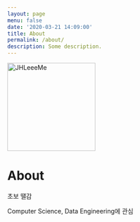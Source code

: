 ```yaml
---
layout: page
menu: false
date: '2020-03-21 14:09:00'
title: About
permalink: /about/
description: Some description.
---
```


<img class="img-rounded" src="/assets/img/uploads/profile.png" alt="JHLeeeMe" width="200">

# About

초보 땔감

Computer Science, Data Engineering에 관심
